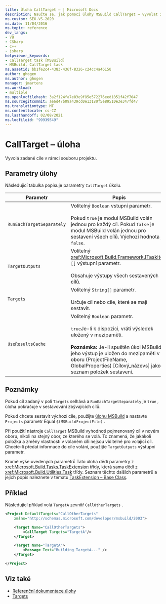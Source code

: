 ```yaml
---
title: Úloha CallTarget – | Microsoft Docs
description: Naučte se, jak pomocí úlohy MSBuild CallTarget – vyvolat zadané cíle v rámci souboru projektu.
ms.custom: SEO-VS-2020
ms.date: 11/04/2016
ms.topic: reference
dev_langs:
- VB
- CSharp
- C++
- jsharp
helpviewer_keywords:
- CallTarget task [MSBuild]
- MSBuild, CallTarget task
ms.assetid: bb1fe2c4-4383-436f-8326-c24cc4a46150
author: ghogen
ms.author: ghogen
manager: jmartens
ms.workload:
- multiple
ms.openlocfilehash: 3a2f124fa7e83e9f85e572276eed1851f42f7047
ms.sourcegitcommit: ae6d47b09a439cd0e13180f5e89510e3e347fd47
ms.translationtype: MT
ms.contentlocale: cs-CZ
ms.lasthandoff: 02/08/2021
ms.locfileid: "99939549"
---
```

# <a name="calltarget-task"></a>CallTarget – úloha

Vyvolá zadané cíle v rámci souboru projektu.

## <a name="task-parameters"></a>Parametry úlohy

 Následující tabulka popisuje parametry `CallTarget` úkolu.

| Parametr | Popis |
|---------------------------| - |
| `RunEachTargetSeparately` | Volitelný `Boolean` vstupní parametr.<br /><br /> Pokud `true` je modul MSBuild volán jednou pro každý cíl. Pokud `false` je modul MSBuild volán jednou pro sestavení všech cílů. Výchozí hodnota je `false`. |
| `TargetOutputs` | Volitelný <xref:Microsoft.Build.Framework.ITaskItem> `[]` výstupní parametr.<br /><br /> Obsahuje výstupy všech sestavených cílů. |
| `Targets` | Volitelný `String[]` parametr.<br /><br /> Určuje cíl nebo cíle, které se mají sestavit. |
| `UseResultsCache` | Volitelný `Boolean` parametr.<br /><br /> `true`Je-li k dispozici, vrátí výsledek uložený v mezipaměti.<br /><br /> **Poznámka:** Je-li spuštěn úkol MSBuild, jeho výstup je uložen do mezipaměti v oboru (ProjectFileName, GlobalProperties) [Cílový_názevs] jako seznam položek sestavení. |

## <a name="remarks"></a>Poznámky

 Pokud cíl zadaný v poli `Targets` selhává a `RunEachTargetSeparately` je `true` , úloha pokračuje v sestavování zbývajících cílů.

 Pokud chcete sestavit výchozí cíle, použijte [úlohu MSBuild](../msbuild/msbuild-task.md) a nastavte `Projects` parametr Equal `$(MSBuildProjectFile)` .

Při použití nástroje `CallTarget` MSBuild vyhodnotí pojmenovaný cíl v novém oboru, nikoli na stejný obor, ze kterého se volá. To znamená, že jakákoli položka a změny vlastností v volaném cíli nejsou viditelné pro volající cíl.  Chcete-li předat informace do cíle volání, použijte `TargetOutputs` výstupní parametr.

 Kromě výše uvedených parametrů Tato úloha dědí parametry z <xref:Microsoft.Build.Tasks.TaskExtension> třídy, která sama dědí z <xref:Microsoft.Build.Utilities.Task> třídy. Seznam těchto dalších parametrů a jejich popis naleznete v tématu [TaskExtension – Base Class](../msbuild/taskextension-base-class.md).

## <a name="example"></a>Příklad

 Následující příklad volá `TargetA` zevnitř `CallOtherTargets` .

```xml
<Project DefaultTargets="CallOtherTargets"
    xmlns="http://schemas.microsoft.com/developer/msbuild/2003">

    <Target Name="CallOtherTargets">
        <CallTarget Targets="TargetA"/>
    </Target>

    <Target Name="TargetA">
        <Message Text="Building TargetA..." />
    </Target>

</Project>
```

## <a name="see-also"></a>Viz také

- [Referenční dokumentace úlohy](../msbuild/msbuild-task-reference.md)
- [Targets](../msbuild/msbuild-targets.md)
